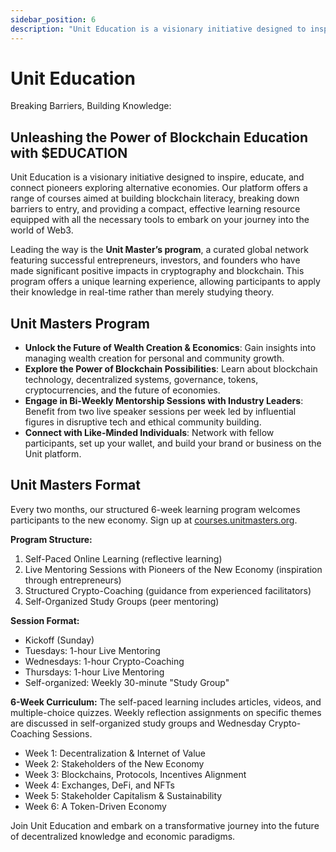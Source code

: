 ```yaml
---
sidebar_position: 6
description: "Unit Education is a visionary initiative designed to inspire, educate, and connect pioneers exploring alternative economies."
---
```


# Unit Education

Breaking Barriers, Building Knowledge:

## Unleashing the Power of Blockchain Education with $EDUCATION

Unit Education is a visionary initiative designed to inspire, educate, and connect pioneers exploring alternative economies. Our platform offers a range of courses aimed at building blockchain literacy, breaking down barriers to entry, and providing a compact, effective learning resource equipped with all the necessary tools to embark on your journey into the world of Web3.

Leading the way is the **Unit Master’s program**, a curated global network featuring successful entrepreneurs, investors, and founders who have made significant positive impacts in cryptography and blockchain. This program offers a unique learning experience, allowing participants to apply their knowledge in real-time rather than merely studying theory.

## Unit Masters Program

- **Unlock the Future of Wealth Creation & Economics**: Gain insights into managing wealth creation for personal and community growth.
- **Explore the Power of Blockchain Possibilities**: Learn about blockchain technology, decentralized systems, governance, tokens, cryptocurrencies, and the future of economies.
- **Engage in Bi-Weekly Mentorship Sessions with Industry Leaders**: Benefit from two live speaker sessions per week led by influential figures in disruptive tech and ethical community building.
- **Connect with Like-Minded Individuals**: Network with fellow participants, set up your wallet, and build your brand or business on the Unit platform.

## Unit Masters Format

Every two months, our structured 6-week learning program welcomes participants to the new economy. Sign up at [courses.unitmasters.org](https://courses.unitmasters.org).

**Program Structure:**

1. Self-Paced Online Learning (reflective learning)
2. Live Mentoring Sessions with Pioneers of the New Economy (inspiration through entrepreneurs)
3. Structured Crypto-Coaching (guidance from experienced facilitators)
4. Self-Organized Study Groups (peer mentoring)

**Session Format:**

- Kickoff (Sunday)
- Tuesdays: 1-hour Live Mentoring
- Wednesdays: 1-hour Crypto-Coaching
- Thursdays: 1-hour Live Mentoring
- Self-organized: Weekly 30-minute "Study Group"

**6-Week Curriculum:**
The self-paced learning includes articles, videos, and multiple-choice quizzes. Weekly reflection assignments on specific themes are discussed in self-organized study groups and Wednesday Crypto-Coaching Sessions.

- Week 1: Decentralization & Internet of Value
- Week 2: Stakeholders of the New Economy
- Week 3: Blockchains, Protocols, Incentives Alignment
- Week 4: Exchanges, DeFi, and NFTs
- Week 5: Stakeholder Capitalism & Sustainability
- Week 6: A Token-Driven Economy

Join Unit Education and embark on a transformative journey into the future of decentralized knowledge and economic paradigms.
